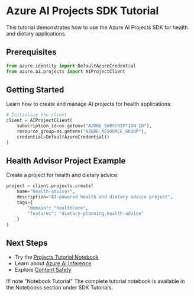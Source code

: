 # Azure AI Projects SDK Tutorial

This tutorial demonstrates how to use the Azure AI Projects SDK for health and dietary applications.

## Prerequisites
```python
from azure.identity import DefaultAzureCredential
from azure.ai.projects import AIProjectClient
```

## Getting Started
Learn how to create and manage AI projects for health applications:
```python
# Initialize the client
client = AIProjectClient(
    subscription_id=os.getenv("AZURE_SUBSCRIPTION_ID"),
    resource_group=os.getenv("AZURE_RESOURCE_GROUP"),
    credential=DefaultAzureCredential()
)
```

## Health Advisor Project Example
Create a project for health and dietary advice:
```python
project = client.projects.create(
    name="health-advisor",
    description="AI-powered health and dietary advice project",
    tags={
        "domain": "healthcare",
        "features": "dietary-planning,health-advice"
    }
)
```

## Next Steps
- Try the [Projects Tutorial Notebook](../1-introduction/3-quick_start.ipynb)
- Learn about [Azure AI Inference](inference.md)
- Explore [Content Safety](contentsafety.md)

!!! note "Notebook Tutorial"
    The complete tutorial notebook is available in the Notebooks section under SDK Tutorials.
